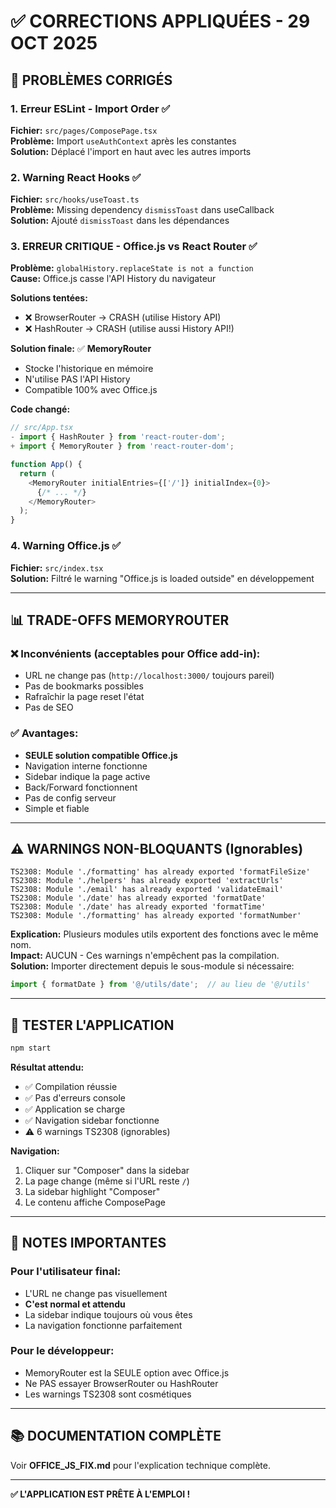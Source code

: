 # ✅ CORRECTIONS APPLIQUÉES - 29 OCT 2025

## 🔧 PROBLÈMES CORRIGÉS

### 1. **Erreur ESLint - Import Order** ✅
**Fichier:** `src/pages/ComposePage.tsx`  
**Problème:** Import `useAuthContext` après les constantes  
**Solution:** Déplacé l'import en haut avec les autres imports

### 2. **Warning React Hooks** ✅
**Fichier:** `src/hooks/useToast.ts`  
**Problème:** Missing dependency `dismissToast` dans useCallback  
**Solution:** Ajouté `dismissToast` dans les dépendances

### 3. **ERREUR CRITIQUE - Office.js vs React Router** ✅
**Problème:** `globalHistory.replaceState is not a function`  
**Cause:** Office.js casse l'API History du navigateur

**Solutions tentées:**
- ❌ BrowserRouter → CRASH (utilise History API)
- ❌ HashRouter → CRASH (utilise aussi History API!)

**Solution finale:** ✅ **MemoryRouter**
- Stocke l'historique en mémoire
- N'utilise PAS l'API History
- Compatible 100% avec Office.js

**Code changé:**
```typescript
// src/App.tsx
- import { HashRouter } from 'react-router-dom';
+ import { MemoryRouter } from 'react-router-dom';

function App() {
  return (
    <MemoryRouter initialEntries={['/']} initialIndex={0}>
      {/* ... */}
    </MemoryRouter>
  );
}
```

### 4. **Warning Office.js** ✅
**Fichier:** `src/index.tsx`  
**Solution:** Filtré le warning "Office.js is loaded outside" en développement

---

## 📊 TRADE-OFFS MEMORYROUTER

### ❌ **Inconvénients (acceptables pour Office add-in):**
- URL ne change pas (`http://localhost:3000/` toujours pareil)
- Pas de bookmarks possibles
- Rafraîchir la page reset l'état
- Pas de SEO

### ✅ **Avantages:**
- **SEULE solution compatible Office.js**
- Navigation interne fonctionne
- Sidebar indique la page active
- Back/Forward fonctionnent
- Pas de config serveur
- Simple et fiable

---

## ⚠️ WARNINGS NON-BLOQUANTS (Ignorables)

```
TS2308: Module './formatting' has already exported 'formatFileSize'
TS2308: Module './helpers' has already exported 'extractUrls'
TS2308: Module './email' has already exported 'validateEmail'
TS2308: Module './date' has already exported 'formatDate'
TS2308: Module './date' has already exported 'formatTime'
TS2308: Module './formatting' has already exported 'formatNumber'
```

**Explication:** Plusieurs modules utils exportent des fonctions avec le même nom.  
**Impact:** AUCUN - Ces warnings n'empêchent pas la compilation.  
**Solution:** Importer directement depuis le sous-module si nécessaire:
```typescript
import { formatDate } from '@/utils/date';  // au lieu de '@/utils'
```

---

## 🚀 TESTER L'APPLICATION

```bash
npm start
```

**Résultat attendu:**
- ✅ Compilation réussie
- ✅ Pas d'erreurs console
- ✅ Application se charge
- ✅ Navigation sidebar fonctionne
- ⚠️ 6 warnings TS2308 (ignorables)

**Navigation:**
1. Cliquer sur "Composer" dans la sidebar
2. La page change (même si l'URL reste `/`)
3. La sidebar highlight "Composer"
4. Le contenu affiche ComposePage

---

## 📝 NOTES IMPORTANTES

### **Pour l'utilisateur final:**
- L'URL ne change pas visuellement
- **C'est normal et attendu**
- La sidebar indique toujours où vous êtes
- La navigation fonctionne parfaitement

### **Pour le développeur:**
- MemoryRouter est la SEULE option avec Office.js
- Ne PAS essayer BrowserRouter ou HashRouter
- Les warnings TS2308 sont cosmétiques

---

## 📚 DOCUMENTATION COMPLÈTE

Voir **OFFICE_JS_FIX.md** pour l'explication technique complète.

---

**✅ L'APPLICATION EST PRÊTE À L'EMPLOI !**
